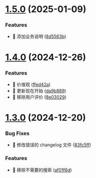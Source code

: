 # [1.5.0](https://github.com/liunnn1994/2077tech/compare/v1.4.0...v1.5.0) (2025-01-09)


### Features

* 🎸 添加业务说明 ([8d5563b](https://github.com/liunnn1994/2077tech/commit/8d5563b3d444317b2d62580807050ad32f03b553))

# [1.4.0](https://github.com/liunnn1994/2077tech/compare/v1.3.0...v1.4.0) (2024-12-26)


### Features

* 🎸 价值观 ([ffed42a](https://github.com/liunnn1994/2077tech/commit/ffed42ae501ee89b9a098261b6fe8153451b52c5))
* 🎸 更新现在开始 ([da9b889](https://github.com/liunnn1994/2077tech/commit/da9b8894469e7110429345b7b3a37e3eaff8a868))
* 🎸 移除用户评价 ([8e03029](https://github.com/liunnn1994/2077tech/commit/8e03029ee05eeac4ab8953c1a0f748006f3573c2))

# [1.3.0](https://github.com/liunnn1994/2077tech/compare/v1.2.0...v1.3.0) (2024-12-20)


### Bug Fixes

* 🐛 修改错误的 changelog 文件 ([83fc5ff](https://github.com/liunnn1994/2077tech/commit/83fc5fff61017a7b2e33d93dc2be3c04d2d451ad))


### Features

* 🎸 移除不需要的搜索 ([af01f6d](https://github.com/liunnn1994/2077tech/commit/af01f6d2bd81fc013c798cf2a83b1f8be5e80e0b))
